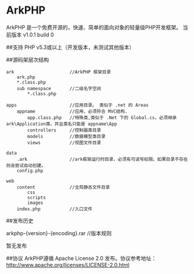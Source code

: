 ﻿ArkPHP
=======
ArkPHP 是一个免费开源的，快速、简单的面向对象的轻量级PHP开发框架。
当前版本 v1.0.1 build 0

##支持
  PHP v5.3或以上（开发版本，未测试其他版本）

##源码架层次结构

	ark						//ArkPHP 框架目录
		ark.php
		*.class.php
		sub namespace		//二级名字空间
			*.class.php

	apps					//应用目录。 类似于 .net 的 Areas
		appname				//应用，必须符合 MVC结构.
			app.class.php	//特殊类,类似于 .Net 下的 Global.cs，必须继承 ark\Application类，并且类名只能是 appname\App
			controllers		//控制器类目录
			models			//数据模型类目录
			views			//视图文件目录

	data
		.ark				//ark框架运行时目录，必须有可读写权限。如果目录不存在则会尝试自动创建。
		config.php
		
	web
        content				//全局静态文件目录
            css
            scripts
            images
		index.php			//入口文件

##发布历史

arkphp-{version}-{encoding}.rar //版本规则

暂无发布

##协议
  ArkPHP遵循 Apache License 2.0 发布。协议参考地址：http://www.apache.org/licenses/LICENSE-2.0.html
